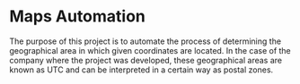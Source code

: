 # Maps Automation
The purpose of this project is to automate the process of determining the geographical area in which given coordinates are located. In the case of the company where the project was developed, these geographical areas are known as UTC and can be interpreted in a certain way as postal zones.
